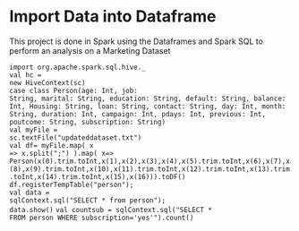 # Import Data into Dataframe
This project is done in Spark using the Dataframes and Spark SQL to perform an analysis on a Marketing Dataset<br>
 
<code>import org.apache.spark.sql.hive._</code><br>
<code>val hc = new HiveContext(sc)</code><br>
<code>case class Person(age: Int, job: String, marital: String, education: String, default: String, balance: Int, Housing:  String, loan: String, contact: String, day: Int, month: String, duration: Int, campaign: Int, pdays: Int, previous: Int, poutcome: String, subscription: String)</code><br>
<code>val myFile = sc.textFile("updateddataset.txt")</code><br>
<code>val df= myFile.map( x => x.split(";") ).map( x=> Person(x(0).trim.toInt,x(1),x(2),x(3),x(4),x(5).trim.toInt,x(6),x(7),x(8),x(9).trim.toInt,x(10),x(11).trim.toInt,x(12).trim.toInt,x(13).trim.toInt,x(14).trim.toInt,x(15),x(16))).toDF()</code><br>
<code>df.registerTempTable("person");</code><br>
<code>val data = sqlContext.sql("SELECT * from person");</code><br>
<code>data.show()</code>
<code>val countsub = sqlContext.sql("SELECT * FROM person WHERE subscription='yes'").count()

